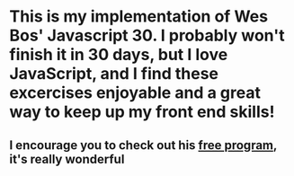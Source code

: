 # This is my implementation of Wes Bos' Javascript 30.  I probably won't finish it in 30 days, but I love JavaScript, and I find these excercises enjoyable and a great way to keep up my front end skills!

## I encourage you to check out his [free program](https://javascript30.com/), it's really wonderful